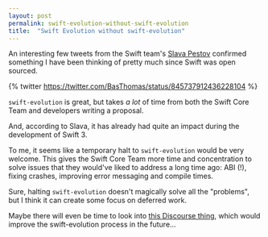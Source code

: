 ```yaml
---
layout: post
permalink: swift-evolution-without-swift-evolution
title:  "Swift Evolution without swift-evolution"
---
```


An interesting few tweets from the Swift team's [Slava Pestov](https://twitter.com/slava_pestov) confirmed something I have been thinking of pretty much since Swift was open sourced.

{% twitter https://twitter.com/BasThomas/status/845737912436228104 %}

`swift-evolution` is great, but takes *a lot* of time from both the Swift Core Team and developers writing a proposal.

And, according to Slava, it has already had quite an impact during the development of Swift 3.

To me, it seems like a temporary halt to `swift-evolution` would be very welcome. This gives the Swift Core Team more time and concentration to solve issues that they would've liked to address a long time ago: ABI (!), fixing crashes, improving error messaging and compile times.

Sure, halting `swift-evolution` doesn't magically solve all the "problems", but I think it can create some focus on deferred work.

Maybe there will even be time to look into [this Discourse thing](https://lists.swift.org/pipermail/swift-evolution/Week-of-Mon-20170206/031657.html), which would improve the swift-evolution process in the future...

